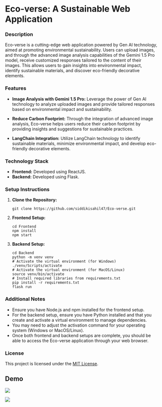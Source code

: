 # **Eco-verse: A Sustainable Web Application**

### Description

Eco-verse is a cutting-edge web application powered by Gen AI technology, aimed at promoting environmental sustainability. Users can upload images, and through the advanced image analysis capabilities of the Gemini 1.5 Pro model, receive customized responses tailored to the content of their images. This allows users to gain insights into environmental impact, identify sustainable materials, and discover eco-friendly decorative elements.

### Features

- **Image Analysis with Gemini 1.5 Pro:** Leverage the power of Gen AI technology to analyze uploaded images and provide tailored responses based on environmental impact and sustainability.
  
- **Reduce Carbon Footprint:** Through the integration of advanced image analysis, Eco-verse helps users reduce their carbon footprint by providing insights and suggestions for sustainable practices.

- **LangChain Integration:** Utilize LangChain technology to identify sustainable materials, minimize environmental impact, and develop eco-friendly decorative elements.

### Technology Stack

- **Frontend:** Developed using ReactJS.
- **Backend:** Developed using Flask.

### Setup Instructions

1. **Clone the Repository:**
   ```
   git clone https://github.com/siddikisahil47/Eco-verse.git
   ```

2. **Frontend Setup:**
   ```
   cd Frontend
   npm install
   npm start
   ```

3. **Backend Setup:**
   ```
   cd Backend
   python -m venv venv
   # Activate the virtual environment (for Windows)
   ./venv/Scripts/activate
   # Activate the virtual environment (for MacOS/Linux)
   source venv/bin/activate
   # Install required libraries from requirements.txt
   pip install -r requirements.txt
   flask run
   ```

### Additional Notes

- Ensure you have Node.js and npm installed for the frontend setup.
- For the backend setup, ensure you have Python installed and that you create and activate a virtual environment to manage dependencies.
- You may need to adjust the activation command for your operating system (Windows or MacOS/Linux).
- Once both frontend and backend setups are complete, you should be able to access the Eco-verse application through your web browser.


### License

This project is licensed under the [MIT License](LICENSE).

## Demo

![](https://github.com/siddikisahil47/Eco-verse/blob/main/Frontend/public/mobileview.gif)

![](https://github.com/siddikisahil47/Eco-verse/blob/main/Frontend/public/pcview.gif)
